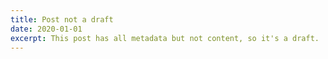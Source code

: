 ```yaml
---
title: Post not a draft
date: 2020-01-01
excerpt: This post has all metadata but not content, so it's a draft.
---
```

